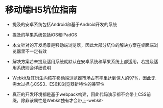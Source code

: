 <!--
 * @Author: Li Zhiliang
 * @Date: 2021-02-01 15:14:31
 * @LastEditors: Li Zhiliang
 * @LastEditTime: 2021-02-01 15:14:32
 * @FilePath: /feature-plugin/fixMobile/fillPit.md
-->
# 移动端H5坑位指南

- 提及的安卓系统包括Android和基于Android开发的系统

- 提及的苹果系统包括iOS和iPadOS

- 本文针对的开发场景是移动端浏览器，因此大部分坑位的解决方案在桌面端浏览器里不一定有效

- 解决方案若未提及适用系统就默认在安卓系统和苹果系统上都适用，若提及适用系统则会详细说明

- Webkit及其衍生内核在移动端浏览器市场占有率里达到惊人的97%，因此无需太过担心CSS3、ES6和浏览器新特性的兼容性

- 真正的开发环境都是基于webpack构建，因此代码演示都不会带上CSS前缀，除非该属性是Webkit独有才会带上-webkit-



